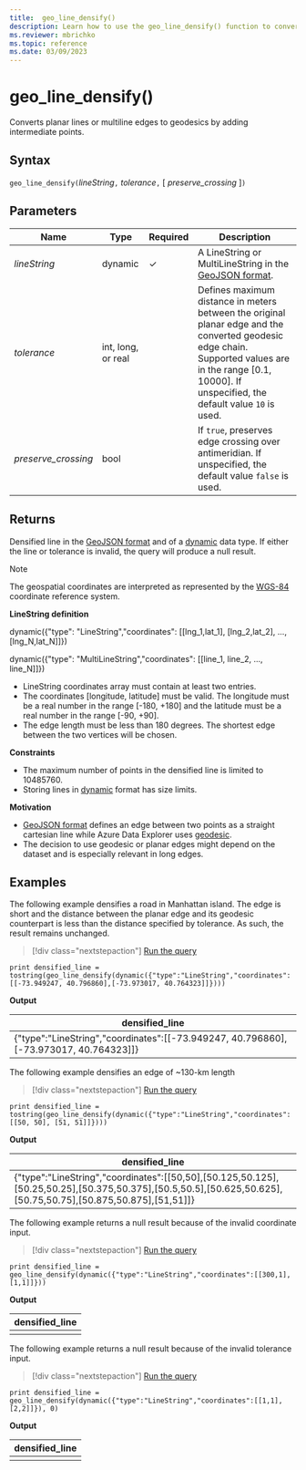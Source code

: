 ```yaml
---
title:  geo_line_densify()
description: Learn how to use the geo_line_densify() function to convert planar lines or multiline edges to geodesics.
ms.reviewer: mbrichko
ms.topic: reference
ms.date: 03/09/2023
---
```

# geo_line_densify()

Converts planar lines or multiline edges to geodesics by adding intermediate points.

## Syntax

`geo_line_densify(`*lineString*`,` *tolerance*`,` [ *preserve_crossing* ]`)`

## Parameters

|Name|Type|Required|Description|
|--|--|--|--|
| *lineString* | dynamic | &check; | A LineString or MultiLineString in the [GeoJSON format](https://tools.ietf.org/html/rfc7946).|
| *tolerance* | int, long, or real | | Defines maximum distance in meters between the original planar edge and the converted geodesic edge chain. Supported values are in the range [0.1, 10000]. If unspecified, the default value `10` is used.|
| *preserve_crossing* | bool | | If `true`, preserves edge crossing over antimeridian. If unspecified, the default value `false` is used.

## Returns

Densified line in the [GeoJSON format](https://tools.ietf.org/html/rfc7946) and of a [dynamic](./scalar-data-types/dynamic.md) data type. If either the line or tolerance is invalid, the query will produce a null result.

> [!NOTE]
>
> The geospatial coordinates are interpreted as represented by the [WGS-84](https://earth-info.nga.mil/index.php?dir=wgs84&action=wgs84) coordinate reference system.

**LineString definition**

dynamic({"type": "LineString","coordinates": [[lng_1,lat_1], [lng_2,lat_2], ..., [lng_N,lat_N]]})

dynamic({"type": "MultiLineString","coordinates": [[line_1, line_2, ..., line_N]]})

* LineString coordinates array must contain at least two entries.
* The coordinates [longitude, latitude] must be valid. The longitude must be a real number in the range [-180, +180] and the latitude must be a real number in the range [-90, +90].
* The edge length must be less than 180 degrees. The shortest edge between the two vertices will be chosen.

**Constraints**

* The maximum number of points in the densified line is limited to 10485760.
* Storing lines in [dynamic](./scalar-data-types/dynamic.md) format has size limits.

**Motivation**

* [GeoJSON format](https://tools.ietf.org/html/rfc7946) defines an edge between two points as a straight cartesian line while Azure Data Explorer uses [geodesic](https://en.wikipedia.org/wiki/Geodesic).
* The decision to use geodesic or planar edges might depend on the dataset and is especially relevant in long edges.

## Examples

The following example densifies a road in Manhattan island. The edge is short and the distance between the planar edge and its geodesic counterpart is less than the distance specified by tolerance. As such, the result remains unchanged.

> [!div class="nextstepaction"]
> <a href="https://dataexplorer.azure.com/clusters/help/databases/Samples?query=H4sIAAAAAAAAAy3K0QqDIBSA4VeRc6XgwqXoDPYGu9tlSESehbA00hsZe/dF7fb7/3ULsRCPMYdXQD+8Q0RyJyXlspeZzpgOG86lUl/juISJfqDUFaGDx16fxwwcppQ2H+JYMEPX9xcjG6tsqwwnSjTG6psWjp9upLj+XSvZSue+jLEf+uHlO5EAAAA=" target="_blank">Run the query</a>

```kusto
print densified_line = tostring(geo_line_densify(dynamic({"type":"LineString","coordinates":[[-73.949247, 40.796860],[-73.973017, 40.764323]]})))
```

**Output**

|densified_line|
|---|
|{"type":"LineString","coordinates":[[-73.949247, 40.796860], [-73.973017, 40.764323]]}|

The following example densifies an edge of ~130-km length

> [!div class="nextstepaction"]
> <a href="https://dataexplorer.azure.com/clusters/help/databases/Samples?query=H4sIAAAAAAAAAyWKMQqEMBAAv7JslUAKLdII9wM7yxBEzJ4s6EbMNuG4vxu0G2bmvFgUEknhL1OadxaCD2gu2spmNsqPm9+lmlRlOXg1P9R6Eg44tjo9Mzpcc74Sy6JUcAjBdw58Fx0E3zfqY/xba28ARL6/dAAAAA==" target="_blank">Run the query</a>

```kusto
print densified_line = tostring(geo_line_densify(dynamic({"type":"LineString","coordinates":[[50, 50], [51, 51]]})))
```

**Output**

|densified_line|
|---|
|{"type":"LineString","coordinates":[[50,50],[50.125,50.125],[50.25,50.25],[50.375,50.375],[50.5,50.5],[50.625,50.625],[50.75,50.75],[50.875,50.875],[51,51]]}|

The following example returns a null result because of the invalid coordinate input.

> [!div class="nextstepaction"]
> <a href="https://dataexplorer.azure.com/clusters/help/databases/Samples?query=H4sIAAAAAAAAAysoyswrUUhJzSvOTMtMTYnPycxLVbBVSE/NBzPjITKVGimVeYm5mcka1UollQWpSlZKPkDZ4BKg7nQlHaXk/PyilMy8xJLUYiWr6GhjAwMdw1idaEMgGVurqQkAeUICdmUAAAA=" target="_blank">Run the query</a>

```kusto
print densified_line = geo_line_densify(dynamic({"type":"LineString","coordinates":[[300,1],[1,1]]}))
```

**Output**

|densified_line|
|---|
||

The following example returns a null result because of the invalid tolerance input.

> [!div class="nextstepaction"]
> <a href="https://dataexplorer.azure.com/clusters/help/databases/Samples?query=H4sIAAAAAAAAAysoyswrUUhJzSvOTMtMTYnPycxLVbBVSE/NBzPjITKVGimVeYm5mcka1UollQWpSlZKPkDZ4BKg7nQlHaXk/PyilMy8xJLUYiWr6GhDHcNYnWgjHaPY2FpNHQUDTQAqaEHvZgAAAA==" target="_blank">Run the query</a>

```kusto
print densified_line = geo_line_densify(dynamic({"type":"LineString","coordinates":[[1,1],[2,2]]}), 0)
```

**Output**

|densified_line|
|---|
||
